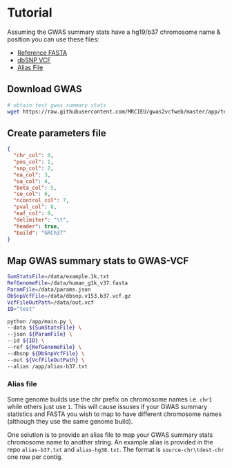 # Tutorial

Assuming the GWAS summary stats have a hg19/b37 chromosome name & position you can use these files:

* [Reference FASTA](install.md#fasta)
* [dbSNP VCF](install.md#dbsnp)
* [Alias File](https://raw.githubusercontent.com/MRCIEU/gwas2vcf/master/alias-b37.txt)

## Download GWAS

```sh
# obtain test gwas summary stats
wget https://raw.githubusercontent.com/MRCIEU/gwas2vcfweb/master/app/tests/data/example.1k.txt
```

## Create parameters file

```json
{
  "chr_col": 0,
  "pos_col": 1,
  "snp_col": 2,
  "ea_col": 3,
  "oa_col": 4,
  "beta_col": 5,
  "se_col": 6,
  "ncontrol_col": 7,
  "pval_col": 8,
  "eaf_col": 9,
  "delimiter": "\t",
  "header": true,
  "build": "GRCh37"
}
```

## Map GWAS summary stats to GWAS-VCF

```sh
SumStatsFile=/data/example.1k.txt
RefGenomeFile=/data/human_g1k_v37.fasta
ParamFile=/data/params.json
DbSnpVcfFile=/data/dbsnp.v153.b37.vcf.gz
VcfFileOutPath=/data/out.vcf
ID="test"

python /app/main.py \
--data ${SumStatsFile} \
--json ${ParamFile} \
--id ${ID} \
--ref ${RefGenomeFile} \
--dbsnp ${DbSnpVcfFile} \
--out ${VcfFileOutPath} \
--alias /app/alias-b37.txt
```

### Alias file

Some genome builds use the chr prefix on chromosome names i.e. ```chr1``` while others just use ```1```. This will cause issuses if your GWAS summary statistics and FASTA you wish to map to have different chromosome names (although they use the same genome build).

One solution is to provide an alias file to map your GWAS summary stats chromosome name to another string. An example alias is provided in the repo ```alias-b37.txt``` and ```alias-hg38.txt```. The format is ```source-chr\tdest-chr``` one row per contig.